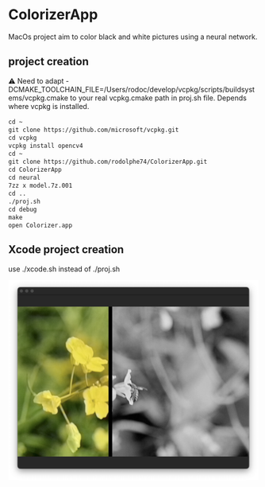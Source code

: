 # ColorizerApp
MacOs project aim to color black and white pictures using a neural network.

## project creation
⚠ Need to adapt -DCMAKE_TOOLCHAIN_FILE=/Users/rodoc/develop/vcpkg/scripts/buildsystems/vcpkg.cmake to your real vcpkg.cmake path in proj.sh file. Depends where vcpkg is installed.

```shell
cd ~
git clone https://github.com/microsoft/vcpkg.git
cd vcpkg
vcpkg install opencv4
cd ~
git clone https://github.com/rodolphe74/ColorizerApp.git
cd ColorizerApp
cd neural
7zz x model.7z.001
cd ..
./proj.sh
cd debug
make
open Colorizer.app
```

## Xcode project creation
use ./xcode.sh instead of ./proj.sh

<img src="sample.png">
